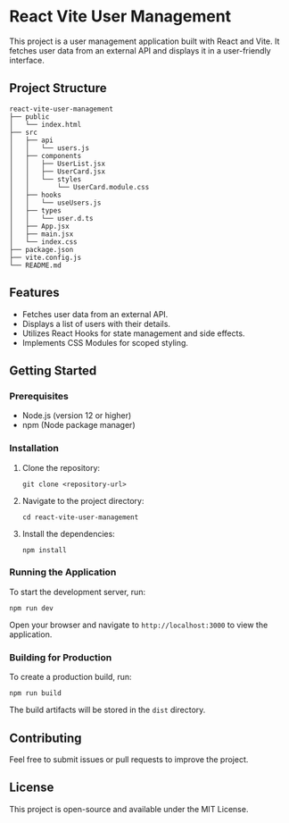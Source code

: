 # React Vite User Management

This project is a user management application built with React and Vite. It fetches user data from an external API and displays it in a user-friendly interface.

## Project Structure

```
react-vite-user-management
├── public
│   └── index.html
├── src
│   ├── api
│   │   └── users.js
│   ├── components
│   │   ├── UserList.jsx
│   │   ├── UserCard.jsx
│   │   └── styles
│   │       └── UserCard.module.css
│   ├── hooks
│   │   └── useUsers.js
│   ├── types
│   │   └── user.d.ts
│   ├── App.jsx
│   ├── main.jsx
│   └── index.css
├── package.json
├── vite.config.js
└── README.md
```

## Features

- Fetches user data from an external API.
- Displays a list of users with their details.
- Utilizes React Hooks for state management and side effects.
- Implements CSS Modules for scoped styling.

## Getting Started

### Prerequisites

- Node.js (version 12 or higher)
- npm (Node package manager)

### Installation

1. Clone the repository:
   ```
   git clone <repository-url>
   ```

2. Navigate to the project directory:
   ```
   cd react-vite-user-management
   ```

3. Install the dependencies:
   ```
   npm install
   ```

### Running the Application

To start the development server, run:
```
npm run dev
```

Open your browser and navigate to `http://localhost:3000` to view the application.

### Building for Production

To create a production build, run:
```
npm run build
```

The build artifacts will be stored in the `dist` directory.

## Contributing

Feel free to submit issues or pull requests to improve the project.

## License

This project is open-source and available under the MIT License.
